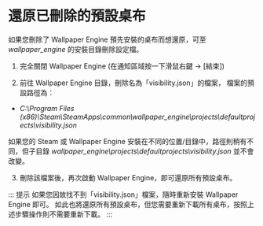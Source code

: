 # 還原已刪除的預設桌布

如果您刪除了 Wallpaper Engine 預先安裝的桌布而想還原，可至 *wallpaper_engine* 的安裝目錄刪除設定檔。

1. 完全關閉 Wallpaper Engine (在通知區域按一下滑鼠右鍵 -> [結束])

2. 前往 Wallpaper Engine 目錄，刪除名為「visibility.json」的檔案， 檔案的預設路徑為：

* *C:\Program Files (x86)\Steam\SteamApps\common\wallpaper_engine\projects\defaultprojects\visibility.json*

如果您的 Steam 或 Wallpaper Engine 安裝在不同的位置/目錄中，路徑則稍有不同，但子目錄 *wallpaper_engine\projects\defaultprojects\visibility.json* 並不會改變。

3. 刪除該檔案後，再次啟動 Wallpaper Engine，即可還原所有預設桌布。

::: 提示 如果您因故找不到「visibility.json」檔案，隨時重新安裝 Wallpaper Engine 即可。 如此也將還原所有預設桌布，但您需要重新下載所有桌布，按照上述步驟操作則不需要重新下載。 :::